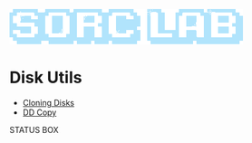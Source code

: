 ![Sorc Lab](/SorcLabLogo_White.png)

# Disk Utils
- [Cloning Disks](/blog/cloning-disks.md)
- [DD Copy](/blog/dd-copy.md)

<div class="status-box">
    <p>STATUS BOX</p>
</div>

<!-- BK
![Sorc Lab](/SorcLabLogo_White.png)

# Disk Utils
- [Cloning Disks](/blog/cloning-disks.md)
- [DD Copy](/blog/dd-copy.md)

-->
